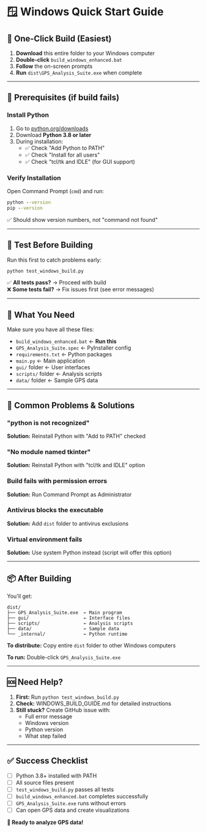 # 🪟 Windows Quick Start Guide

## 🚀 **One-Click Build (Easiest)**

1. **Download** this entire folder to your Windows computer
2. **Double-click** `build_windows_enhanced.bat`
3. **Follow** the on-screen prompts
4. **Run** `dist\GPS_Analysis_Suite.exe` when complete

---

## 🔧 **Prerequisites** (if build fails)

### **Install Python**
1. Go to [python.org/downloads](https://www.python.org/downloads/)
2. Download **Python 3.8 or later**
3. During installation:
   - ✅ Check "Add Python to PATH"
   - ✅ Check "Install for all users"
   - ✅ Check "tcl/tk and IDLE" (for GUI support)

### **Verify Installation**
Open Command Prompt (`cmd`) and run:
```cmd
python --version
pip --version
```
✅ Should show version numbers, not "command not found"

---

## 🧪 **Test Before Building**

Run this first to catch problems early:
```cmd
python test_windows_build.py
```

✅ **All tests pass?** → Proceed with build  
❌ **Some tests fail?** → Fix issues first (see error messages)

---

## 📁 **What You Need**

Make sure you have all these files:
- `build_windows_enhanced.bat` ← **Run this**
- `GPS_Analysis_Suite.spec` ← PyInstaller config
- `requirements.txt` ← Python packages
- `main.py` ← Main application
- `gui/` folder ← User interfaces
- `scripts/` folder ← Analysis scripts
- `data/` folder ← Sample GPS data

---

## 🚨 **Common Problems & Solutions**

### **"python is not recognized"**
**Solution:** Reinstall Python with "Add to PATH" checked

### **"No module named tkinter"**
**Solution:** Reinstall Python with "tcl/tk and IDLE" option

### **Build fails with permission errors**
**Solution:** Run Command Prompt as Administrator

### **Antivirus blocks the executable**
**Solution:** Add `dist` folder to antivirus exclusions

### **Virtual environment fails**
**Solution:** Use system Python instead (script will offer this option)

---

## 📦 **After Building**

You'll get:
```
dist/
├── GPS_Analysis_Suite.exe  ← Main program
├── gui/                    ← Interface files
├── scripts/                ← Analysis scripts
├── data/                   ← Sample data
└── _internal/              ← Python runtime
```

**To distribute:** Copy entire `dist` folder to other Windows computers

**To run:** Double-click `GPS_Analysis_Suite.exe`

---

## 🆘 **Need Help?**

1. **First:** Run `python test_windows_build.py`
2. **Check:** WINDOWS_BUILD_GUIDE.md for detailed instructions
3. **Still stuck?** Create GitHub issue with:
   - Full error message
   - Windows version
   - Python version
   - What step failed

---

## ✅ **Success Checklist**

- [ ] Python 3.8+ installed with PATH
- [ ] All source files present
- [ ] `test_windows_build.py` passes all tests
- [ ] `build_windows_enhanced.bat` completes successfully
- [ ] `GPS_Analysis_Suite.exe` runs without errors
- [ ] Can open GPS data and create visualizations

**🎉 Ready to analyze GPS data!**
